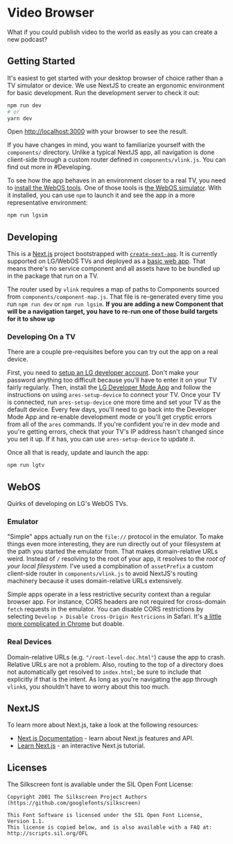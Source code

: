 # Video Browser
What if you could publish video to the world as easily as you can create a new podcast?

## Getting Started
It's easiest to get started with your desktop browser of choice rather than a TV simulator or device.
We use NextJS to create an ergonomic environment for basic development.
Run the development server to check it out:

```bash
npm run dev
# or
yarn dev
```

Open [http://localhost:3000](http://localhost:3000) with your browser to see the result.

If you have changes in mind, you want to familiarize yourself with the `components/` directory.
Unlike a typical NextJS app, all navigation is done client-side through a custom router defined in `components/vlink.js`.
You can find out more in #Developing.

To see how the app behaves in an environment closer to a real TV, you need to [install the WebOS tools](https://webostv.developer.lge.com/develop/getting-started/developer-workflow).
One of those tools is [the WebOS simulator](https://webostv.developer.lge.com/develop/tools/simulator-introduction).
With it installed, you can use `npm` to launch it and see the app in a more representative environment:

```bash
npm run lgsim
```

## Developing
This is a [Next.js](https://nextjs.org/) project bootstrapped with [`create-next-app`](https://github.com/vercel/next.js/tree/canary/packages/create-next-app).
It is currently supported on LG/WebOS TVs and deployed as a [basic web app](https://webostv.developer.lge.com/develop/getting-started/web-app-types#basic-web-app).
That means there's no service component and all assets have to be bundled up in the package that run on a TV.

The router used by `vlink` requires a map of paths to Components sourced from `components/component-map.js`.
That file is re-generated every time you run `npm run dev` or `npm run lgsim`.
**If you are adding a new Component that will be a navigation target, you have to re-run one of those build targets for it to show up**

### Developing On a TV
There are a couple pre-requisites before you can try out the app on a real device.

First, you need to [setup an LG developer account](https://webostv.developer.lge.com/develop/getting-started/preparing-lg-account).
Don't make your password anything too difficult because you'll have to enter it on your TV fairly regularly.
Then, install the [LG Developer Mode App](https://webostv.developer.lge.com/develop/getting-started/developer-mode-app) and follow the instructions on using `ares-setup-device` to connect your TV.
Once your TV is connected, run `ares-setup-device` one more time and set your TV as the default device.
Every few days, you'll need to go back into the Developer Mode App and re-enable development mode or you'll get cryptic errors from all of the `ares` commands.
If you're confident you're in dev mode and you're getting errors, check that your TV's IP address hasn't changed since you set it up.
If it has, you can use `ares-setup-device` to update it.

Once all that is ready, update and launch the app:

```bash
npm run lgtv
```

## WebOS
Quirks of developing on LG's WebOS TVs.

### Emulator
"Simple" apps actually run on the `file://` protocol in the emulator. To make things even more interesting, they are run directly out of your filesystem at the path you started the emulator from. That makes domain-relative URLs weird. Instead of `/` resolving to the root of your app, it resolves to the _root of your local filesystem_. I've used a compbination of `assetPrefix` a custom client-side router in `components/vlink.js` to avoid NextJS's routing machinery because it uses domain-relative URLs extensively.

Simple apps operate in a less restrictive security context than a regular browser app. For instance, CORS headers are not required for cross-domain `fetch` requests in the emulator.
You can disable CORS restrictions by selecting `Develop > Disable Cross-Origin Restricions` in Safari.
It's [a little more complicated in Chrome](https://stackoverflow.com/questions/3102819/disable-same-origin-policy-in-chrome) but doable.

### Real Devices
Domain-relative URLs (e.g. `"/root-level-doc.html"`) cause the app to crash. Relative URLs are not a problem. Also, routing to the top of a directory does not automatically get resolved to `index.html`; be sure to include that explicitly if that is the intent. As long as you're navigating the app through `vlink`s, you shouldn't have to worry about this too much.

## NextJS

To learn more about Next.js, take a look at the following resources:

- [Next.js Documentation](https://nextjs.org/docs) - learn about Next.js features and API.
- [Learn Next.js](https://nextjs.org/learn) - an interactive Next.js tutorial.

## Licenses
The Silkscreen font is available under the SIL Open Font License:
```
Copyright 2001 The Silkscreen Project Authors (https://github.com/googlefonts/silkscreen)

This Font Software is licensed under the SIL Open Font License, Version 1.1.
This license is copied below, and is also available with a FAQ at:
http://scripts.sil.org/OFL
```

